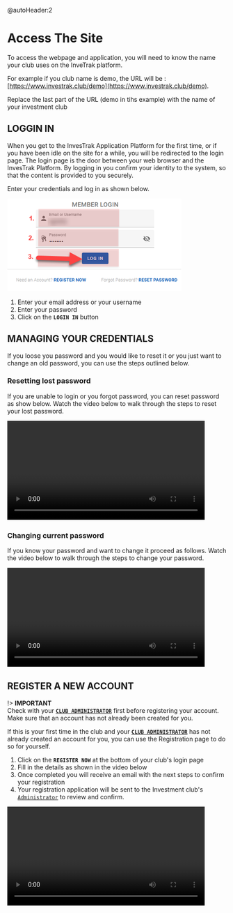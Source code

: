 @autoHeader:2
# Access The Site

To access the webpage and application, you will need to know the name your club uses on the InveTrak platform.

For example if you club name is demo, the URL will be :
[https://www.investrak.club/demo](https://www.investrak.club/demo).

Replace the last part of the URL (demo in tihs example) with the name of your investment club

## LOGGIN IN
When you get to the InvesTrak Application Platform for the first time, 
or if you have been idle on the site for a while, 
you will be redirected to the login page. 
The login page is the door between your web browser and the InvesTrak Platform. 
By logging in you confirm your identity to the system, so that the content is provided to you securely.

Enter your credentials and log in as shown below.

![Login page](static/images/1.1_Login.png ":size=400")

1. Enter your email address or your username
1. Enter your password
1. Click on the **`LOGIN IN`** button


## MANAGING YOUR CREDENTIALS
If you loose you password and you would like to reset it or you just want to change an old password, you can use the steps outlined below.

###	Resetting lost password

If you are unable to login or you forgot password, you can reset password as show below. 
Watch the video below to walk through the steps to reset your lost password.

<video src="static/video/Reset_lost_password.mp4" width="90%" controls>
  <img src="static/images/1.3_Lost_password.png"/>
</video>

<!-- tabs:start >

#### **Click to Reset **
Click on the `RESET PASSWORD` button at the bottom of the login screen

![alt text](static/images/1.3_Lost_password.png ":size=400 Lost password") 

#### **Request Reset **

Request a password reset as follows:

![alt text](static/images/1.4_Request_reset_password.png ":size=400 Request reset") 

  1.	Provide your email address.  
  1.	Click on the `Request reset password` button

#### ** Reset Confirmation **
  A confirmation page displays acknowledging recipt of the request.

  ![alt text](static/images/1.5_Request_reset_sent.png ":size=400 Request reset sent") 

#### ** Reset Email **
  You’ll receive an email with a link to reset your password.
  
  ![alt text](static/images/1.6_Request_reset_email.png "Request Email") 
  
#### ** Reset Password **
Click on the email link to be directed to the page to reset your password.

![alt text](static/images/1.7_Reset_password.png ":size=400 Reset password") 

1. Enter your new password
1. Enter your password again to confirm
1. Click on the `RESET PASSWORD` button

<!-- tabs:end -->

###	Changing current password

If you know your password and want to change it proceed as follows. Watch the video below to walk through the steps to change your password.

<video src="static/video/Change_current_password.mp4" width="90%" controls>
  <img src="static/images/1.8_Change_password_link.png"/>
</video>

<!-- tabs:start >
#### **Click to Change **
Select `Change Password` option from the user profile drop down list.

![alt text](static/images/1.8_Change_password_link.png ":size=400 click change password") 

#### **Change Password **

Change your password as follows:

![alt text](static/images/1.9_Change_password.png ":size=400 change password page") 

1. Enter your old password.  
1. Enter your new password
1. Enter your password again to confirm
1. Click on the `Change Password` button
  
< tabs:end -->

## REGISTER A NEW ACCOUNT

!> **IMPORTANT**\
Check with your [**`CLUB ADMINISTRATOR`**](10_admin_member-accounts?id=_1031-admin-group) first before registering your account. Make sure that an account has not already been created for you.

If this is your first time in the club and your 
[**`CLUB ADMINISTRATOR`**](10_admin_member-accounts?id=_1031-admin-group) has not already created an account for you, you can use the Registration page to do so for yourself.

1. Click on the **`REGISTER NOW`** at the bottom of your club's login page
2. Fill in the details as shown in the video below
3. Once completed you will receive an email with the next steps to confirm your registration
4. Your registration application will be sent to the Investment club's [`Administrator`](10_admin_member-accounts?id=_1031-admin-group) to review and confirm.
   
<video src="static/video/Register_New_Account.mp4" width="90%" controls>
  <img src="static/images/1.11_New_Registration_step_2.png"/>
</video>

<!-- tabs:start >
#### **Click to Register **
Select `Change Password` option from the user profile drop down list.

![alt text](static/images/1.10_New_Registration.png ":size=400 click new registration") 

#### **Provide Personal details **

Enter your personal details such as your name, phone number and residential address:

![alt text](static/images/1.11_New_Registration_step_1.png ":size=400x200 Provide personal  details") 

#### **Provide Credentials **

Enter the credentials you will use to authenticate to the system:

![alt text](static/images/1.11_New_Registration_step_2.png ":size=400x200 Provide personal  details") 

1. Enter your email address.  
2. Enter your username you would like to use for login.
3. Enter your password (pay attention to the minimum security requirements)
4. Enter your password again to confirm (must match your password)

#### **Complete Registration **

Click on the `REGISTER` Button, confirm your information and then click on the second register button to complete your registration:

![alt text](static/images/1.11_New_Registration_complete.png ":size=400 Provide personal  details") 

<!-- tabs:end -->


